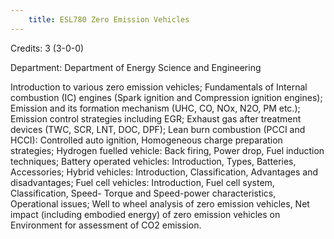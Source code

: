 ```yaml
---
    title: ESL780 Zero Emission Vehicles
---
```

Credits: 3 (3-0-0)

Department: Department of Energy Science and Engineering

Introduction to various zero emission vehicles; Fundamentals of Internal combustion (IC) engines (Spark ignition and Compression ignition engines); Emission and its formation mechanism (UHC, CO, NOx, N2O, PM etc.); Emission control strategies including EGR; Exhaust gas after treatment devices (TWC, SCR, LNT, DOC, DPF); Lean burn combustion (PCCI and HCCI): Controlled auto ignition, Homogeneous charge preparation strategies; Hydrogen fuelled vehicle: Back firing, Power drop, Fuel induction techniques; Battery operated vehicles: Introduction, Types, Batteries, Accessories; Hybrid vehicles: Introduction, Classification, Advantages and disadvantages; Fuel cell vehicles: Introduction, Fuel cell system, Classification, Speed- Torque and Speed-power characteristics, Operational issues; Well to wheel analysis of zero emission vehicles, Net impact (including embodied energy) of zero emission vehicles on Environment for assessment of CO2 emission.